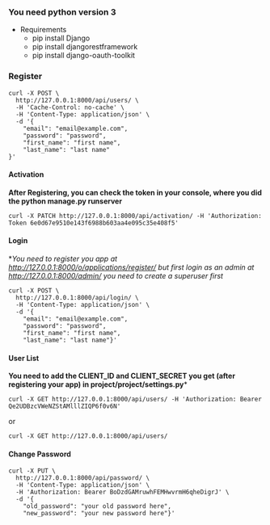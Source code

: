 ### You need python version 3
- Requirements
    - pip install Django
    - pip install djangorestframework
    - pip install django-oauth-toolkit


### Register
```
curl -X POST \
  http://127.0.0.1:8000/api/users/ \
  -H 'Cache-Control: no-cache' \
  -H 'Content-Type: application/json' \
  -d '{
    "email": "email@example.com",
    "password": "password",
    "first_name": "first name",
    "last_name": "last name"
}'
```

#### Activation 
**After Registering, you can check the token in your console, where you did the python manage.py runserver**
```
curl -X PATCH http://127.0.0.1:8000/api/activation/ -H 'Authorization: Token 6e0d67e9510e143f6988b603aa4e095c35e408f5'
```

#### Login 
**You need to register you app at http://127.0.0.1:8000/o/applications/register/ but first login as an admin at http://127.0.0.1:8000/admin/ *you need to create a superuser first**
```
curl -X POST \
  http://127.0.0.1:8000/api/login/ \
  -H 'Content-Type: application/json' \
  -d '{
    "email": "email@example.com",
    "password": "password",
    "first_name": "first name",
    "last_name": "last name"}'
```

#### User List
**You need to add the CLIENT_ID and CLIENT_SECRET you get (after registering your app) in project/project/settings.py***
```
curl -X GET http://127.0.0.1:8000/api/users/ -H 'Authorization: Bearer Qe2UDBzcVWeNZStAMlllZIQP6f0v6N'
```
or

```
curl -X GET http://127.0.0.1:8000/api/users/
```

#### Change Password
```
curl -X PUT \
  http://127.0.0.1:8000/api/password/ \
  -H 'Content-Type: application/json' \
  -H 'Authorization: Bearer BoDzdGAMruwhFEMHwvrmH6qheDigrJ' \
  -d '{
    "old_password": "your old password here",
    "new_password": "your new password here"}'
```
